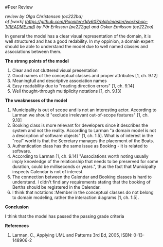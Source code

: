 
#Peer Review

_review by Olga Christensen (oc222ba)_   
_of [work] (https://github.com/Popniten/1dv607/blob/master/workshop-1/README.md) by Pär Eriksson	(pe222gq) and Oskar Emilsson	(oe222ca)_





In general the model has a clear visual representation of the domain, it is well structured and has a  good redability. In my oppinion, a domain expert should be able to understand the model due to well named classes and associations between them.  



__The strong points of the model__

1. Clear and not cluttered visual presentation 
2. Good names of the conceptual classes and proper attributes [1, ch. 9.12]
3. Meaningfull and descriptive association names
4. Easy readability due to "reading direction errors" [1, ch. 9.14]
5. Well thought-through multiplicity notations [1, ch. 9.13]


__The weaknesses of the model__

1. Municipality is out of scope and is not an interesting actor. According to Larman we should "exclude irrelevant out-of-scope features" [1, ch. 9.10]  
2. Booking class is more relevant for developers since it describes the system and not the reality. According to Larman "a domain model is not a description of software objects" [1, ch. 1.5]. What is of interest in the "real" world is that the Secretary manages the placement of the Boats.
3. Authentication class has the same issue as Booking - it is related to software.
4. According to Larman [1, ch. 9.14] "Associations worth noting usually imply knowledge of the relationship that needs to be preserved for some duration, could be milliseconds or years.", thus the fact that Municipalty inspects Calendar is not of interest. 
5. The connection between the Calendar and Booking classes is hard to understand. I didn't find any requirements stating that the booking of Berths should be registered in the Calendar.
6. I think that notations :Member in the conceptual classes do not belong to domain modeling, rather the interaction diagrams [1, ch. 1.5].


__Conclusion__

I think that the model has passed the passing grade criteria





__References__

1.  Larman, C., Applying UML and Patterns 3rd Ed, 2005, ISBN: 0-13-148906-2


